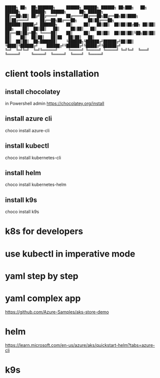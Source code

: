 

    █████╗ ██╗  ██╗███████╗     ██████╗ ██████╗ ██████╗ ██╗███╗   ██╗ ██████╗     ██████╗  ██████╗      ██╗ ██████╗ 
    ██╔══██╗██║ ██╔╝██╔════╝    ██╔════╝██╔═══██╗██╔══██╗██║████╗  ██║██╔════╝     ██╔══██╗██╔═══██╗     ██║██╔═══██╗
    ███████║█████╔╝ ███████╗    ██║     ██║   ██║██║  ██║██║██╔██╗ ██║██║  ███╗    ██║  ██║██║   ██║     ██║██║   ██║
    ██╔══██║██╔═██╗ ╚════██║    ██║     ██║   ██║██║  ██║██║██║╚██╗██║██║   ██║    ██║  ██║██║   ██║██   ██║██║   ██║
    ██║  ██║██║  ██╗███████║    ╚██████╗╚██████╔╝██████╔╝██║██║ ╚████║╚██████╔╝    ██████╔╝╚██████╔╝╚█████╔╝╚██████╔╝
    ╚═╝  ╚═╝╚═╝  ╚═╝╚══════╝     ╚═════╝ ╚═════╝ ╚═════╝ ╚═╝╚═╝  ╚═══╝ ╚═════╝     ╚═════╝  ╚═════╝  ╚════╝  ╚═════╝ 
                                                                                                                    

# client tools installation

## install chocolatey

in Powershell admin
https://chocolatey.org/install

## install azure cli

choco install azure-cli

## install kubectl

choco install kubernetes-cli

## install helm

choco install kubernetes-helm

## install k9s

choco install k9s

# k8s for developers

# use kubectl in imperative mode

# yaml step by step

# yaml complex app

https://github.com/Azure-Samples/aks-store-demo

# helm

https://learn.microsoft.com/en-us/azure/aks/quickstart-helm?tabs=azure-cli

# k9s
